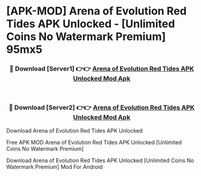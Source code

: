 # [APK-MOD] Arena of Evolution  Red Tides APK Unlocked - [Unlimited Coins No Watermark Premium] 95mx5



<div align="center">
<h3>🔴 Download [Server1] 👉👉 <a href="https://momento.my/?title=Arena_of_Evolution__Red_Tides_APK_Unlocked">Arena of Evolution  Red Tides APK Unlocked Mod Apk</a></h3><br>

<h3>🔴 Download [Server2] 👉👉 <a href="https://momento.my/?title=Arena_of_Evolution__Red_Tides_APK_Unlocked">Arena of Evolution  Red Tides APK Unlocked Mod Apk</a></h3>
</div>



Download Arena of Evolution  Red Tides APK Unlocked 

Free APK MOD Arena of Evolution  Red Tides APK Unlocked [Unlimited Coins No Watermark Premium]

Download Arena of Evolution  Red Tides APK Unlocked [Unlimited Coins No Watermark Premium] Mod For Android
